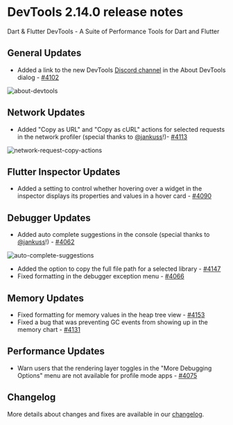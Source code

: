 # DevTools 2.14.0 release notes

Dart & Flutter DevTools - A Suite of Performance Tools for Dart and Flutter

## General Updates
* Added a link to the new DevTools [Discord channel](https://discord.com/channels/608014603317936148/958862085297672282)
in the About DevTools dialog - [#4102](https://github.com/flutter/devtools/pull/4102)

![about-devtools]({{site.url}}/tools/devtools/release-notes/images-2.14.0/image1.png "about devtools")

## Network Updates
* Added "Copy as URL" and "Copy as cURL" actions for selected requests in the network profiler (special thanks to
[@jankuss](https://github.com/jankuss)!)- [#4113](https://github.com/flutter/devtools/pull/4113)

![network-request-copy-actions]({{site.url}}/tools/devtools/release-notes/images-2.14.0/image2.png "network request copy actions")

## Flutter Inspector Updates
* Added a setting to control whether hovering over a widget in the inspector displays its properties and values in a
hover card - [#4090](https://github.com/flutter/devtools/pull/4090)

## Debugger Updates
* Added auto complete suggestions in the console (special thanks to [@jankuss](https://github.com/jankuss)!) - 
[#4062](https://github.com/flutter/devtools/pull/4062)

![auto-complete-suggestions]({{site.url}}/tools/devtools/release-notes/images-2.14.0/image3.png "auto complete suggestions")

* Added the option to copy the full file path for a selected library - [#4147](https://github.com/flutter/devtools/pull/4147)
* Fixed formatting in the debugger exception menu - [#4066](https://github.com/flutter/devtools/pull/4066)

## Memory Updates
* Fixed formatting for memory values in the heap tree view - [#4153](https://github.com/flutter/devtools/pull/4153)
* Fixed a bug that was preventing GC events from showing up in the memory chart - 
[#4131](https://github.com/flutter/devtools/pull/4131)

## Performance Updates
* Warn users that the rendering layer toggles in the "More Debugging Options" menu are not available for profile mode 
apps - [#4075](https://github.com/flutter/devtools/pull/4075)

## Changelog
More details about changes and fixes are available in our
[changelog](https://github.com/flutter/devtools/blob/master/CHANGELOG.md).

